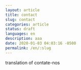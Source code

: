 ```yaml
---
layout: article
title: contact
slug: contact
categories: article
status: draft
languages: en
description: aaa
date: 2020-01-03 04:03:16 -0500
permalink: /en/:slug
---
```

translation of contate-nos